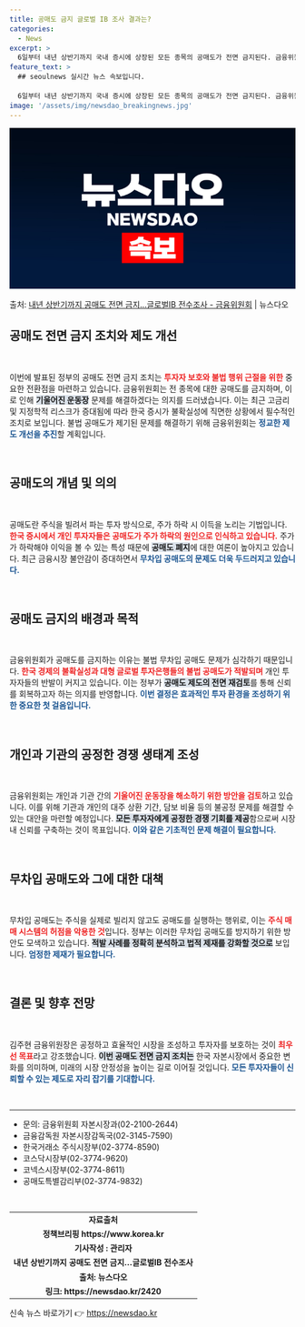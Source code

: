 ```yaml
---
title: 공매도 금지 글로벌 IB 조사 결과는?
categories:
  - News
excerpt: >
  6일부터 내년 상반기까지 국내 증시에 상장된 모든 종목의 공매도가 전면 금지된다. 금융위원회는 5일 임시 금…
feature_text: >
  ## seoulnews 실시간 뉴스 속보입니다.

  6일부터 내년 상반기까지 국내 증시에 상장된 모든 종목의 공매도가 전면 금지된다. 금융위원회는 5일 임시 금…
image: '/assets/img/newsdao_breakingnews.jpg'
---
```


![뉴스다오 속보](/assets/img/newsdao_breakingnews.jpg)

<p>출처: <a href="https://newsdao.kr/2420" rel="dofollow">내년 상반기까지 공매도 전면 금지…글로벌IB 전수조사 - 금융위원회</a> | 뉴스다오</p>

<h2 data-ke-size="size26">공매도 전면 금지 조치와 제도 개선</h2>

<p data-ke-size="size16">&nbsp;</p>

이번에 발표된 정부의 공매도 전면 금지 조치는 <b><span style="color: #ee2323;">투자자 보호와 불법 행위 근절을 위한</span></b> 중요한 전환점을 마련하고 있습니다. 금융위원회는 전 종목에 대한 공매도를 금지하며, 이로 인해 <b><span style="background-color: #21538527;">기울어진 운동장</span></b> 문제를 해결하겠다는 의지를 드러냈습니다. 이는 최근 고금리 및 지정학적 리스크가 증대됨에 따라 한국 증시가 불확실성에 직면한 상황에서 필수적인 조치로 보입니다. 불법 공매도가 제기된 문제를 해결하기 위해 금융위원회는 <b><span style="color: #1a5490;">정교한 제도 개선을 추진</span></b>할 계획입니다.

<p data-ke-size="size16">&nbsp;</p>

<h2 data-ke-size="size26">공매도의 개념 및 의의</h2>

<p data-ke-size="size16">&nbsp;</p>

공매도란 주식을 빌려서 파는 투자 방식으로, 주가 하락 시 이득을 노리는 기법입니다. <b><span style="color: #ee2323;">한국 증시에서 개인 투자자들은 공매도가 주가 하락의 원인으로 인식하고 있습니다.</span></b> 주가가 하락해야 이익을 볼 수 있는 특성 때문에 <b><span style="background-color: #21538527;">공매도 폐지</span></b>에 대한 여론이 높아지고 있습니다. 최근 금융시장 불안감이 증대하면서 <b><span style="color: #1a5490;">무차입 공매도의 문제도 더욱 두드러지고 있습니다.</span></b>

<p data-ke-size="size16">&nbsp;</p>

<h2 data-ke-size="size26">공매도 금지의 배경과 목적</h2>

<p data-ke-size="size16">&nbsp;</p>

금융위원회가 공매도를 금지하는 이유는 불법 무차입 공매도 문제가 심각하기 때문입니다. <b><span style="color: #ee2323;">한국 경제의 불확실성과 대형 글로벌 투자은행들의 불법 공매도가 적발되며</span></b> 개인 투자자들의 반발이 커지고 있습니다. 이는 정부가 <b><span style="background-color: #21538527;">공매도 제도의 전면 재검토</span></b>를 통해 신뢰를 회복하고자 하는 의지를 반영합니다. <b><span style="color: #1a5490;">이번 결정은 효과적인 투자 환경을 조성하기 위한 중요한 첫 걸음입니다.</span></b>

<p data-ke-size="size16">&nbsp;</p>

<h2 data-ke-size="size26">개인과 기관의 공정한 경쟁 생태계 조성</h2>

<p data-ke-size="size16">&nbsp;</p>

금융위원회는 개인과 기관 간의 <b><span style="color: #ee2323;">기울어진 운동장을 해소하기 위한 방안을 검토</span></b>하고 있습니다. 이를 위해 기관과 개인의 대주 상환 기간, 담보 비율 등의 불공정 문제를 해결할 수 있는 대안을 마련할 예정입니다. <b><span style="background-color: #21538527;">모든 투자자에게 공정한 경쟁 기회를 제공</span></b>함으로써 시장 내 신뢰를 구축하는 것이 목표입니다. <b><span style="color: #1a5490;">이와 같은 기초적인 문제 해결이 필요합니다.</span></b>

<p data-ke-size="size16">&nbsp;</p>

<h2 data-ke-size="size26">무차입 공매도와 그에 대한 대책</h2>

<p data-ke-size="size16">&nbsp;</p>

무차입 공매도는 주식을 실제로 빌리지 않고도 공매도를 실행하는 행위로, 이는 <b><span style="color: #ee2323;">주식 매매 시스템의 허점을 악용한 것</span></b>입니다. 정부는 이러한 무차입 공매도를 방지하기 위한 방안도 모색하고 있습니다. <b><span style="background-color: #21538527;">적발 사례를 정확히 분석하고 법적 제재를 강화할 것으로</span></b> 보입니다. <b><span style="color: #1a5490;">엄정한 제재가 필요합니다.</span></b>

<p data-ke-size="size16">&nbsp;</p>

<h2 data-ke-size="size26">결론 및 향후 전망</h2>

<p data-ke-size="size16">&nbsp;</p>

김주현 금융위원장은 공정하고 효율적인 시장을 조성하고 투자자를 보호하는 것이 <b><span style="color: #ee2323;">최우선 목표</span></b>라고 강조했습니다. <b><span style="background-color: #21538527;">이번 공매도 전면 금지 조치는</span></b> 한국 자본시장에서 중요한 변화를 의미하며, 미래의 시장 안정성을 높이는 길로 이어질 것입니다. <b><span style="color: #1a5490;">모든 투자자들이 신뢰할 수 있는 제도로 자리 잡기를 기대합니다.</span></b>

<p data-ke-size="size16">&nbsp;</p>

<hr>

<ul>
  <li>문의: 금융위원회 자본시장과(02-2100-2644)</li>
  <li>금융감독원 자본시장감독국(02-3145-7590)</li>
  <li>한국거래소 주식시장부(02-3774-8590)</li>
  <li>코스닥시장부(02-3774-9620)</li>
  <li>코넥스시장부(02-3774-8611)</li>
  <li>공매도특별감리부(02-3774-9832)</li>
</ul>

<p data-ke-size="size16">&nbsp;</p>

<table style="width: 100%;">
  <tr>
    <td style="text-align: center; height: 17px;"><b>자료출처</b></td>
  </tr>
  <tr>
    <td style="text-align: center; height: 17px;"><b>정책브리핑 https://www.korea.kr</b></td>
  </tr>
  <tr>
    <td style="text-align: center; height: 17px;"><b>기사작성 : 관리자</b></td>
  </tr>
  <tr>
    <td style="text-align: center; height: 17px;"><b>내년 상반기까지 공매도 전면 금지…글로벌IB 전수조사</b></td>
  </tr>
  <tr>
    <td style="text-align: center; height: 17px;"><b>출처: 뉴스다오</b></td>
  </tr>
  <tr>
    <td style="text-align: center; height: 17px;"><b>링크: https://newsdao.kr/2420</b></td>
  </tr>
</table> 

신속 뉴스 바로가기 👉 <a href="https://newsdao.kr" rel="dofollow">https://newsdao.kr</a>


